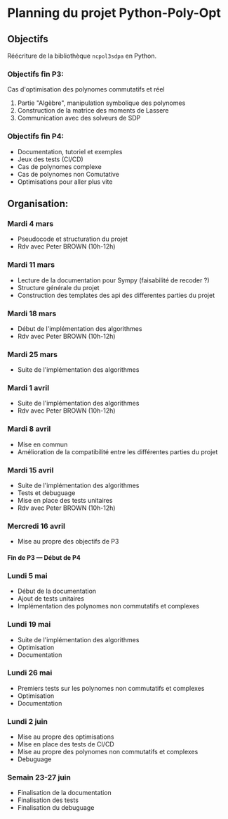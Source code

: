 # Planning du projet Python-Poly-Opt

## Objectifs

Réécriture de la bibliothèque `ncpol3sdpa` en Python.

### Objectifs fin P3:

Cas d'optimisation des polynomes commutatifs et réel
   1. Partie "Algèbre", manipulation symbolique des polynomes
   2. Construction de la matrice des moments de Lassere
   3. Communication avec des solveurs de SDP

### Objectifs fin P4:

 * Documentation, tutoriel et exemples
 * Jeux des tests (CI/CD)
 * Cas de polynomes complexe
 * Cas de polynomes non Comutative
 * Optimisations pour aller plus vite


## Organisation:

### Mardi 4 mars

 * Pseudocode et structuration du projet
 * Rdv avec Peter BROWN (10h-12h)

### Mardi 11 mars

 * Lecture de la documentation pour Sympy (faisabilité de recoder ?)
 * Structure générale du projet
 * Construction des templates des api des differentes parties du projet

### Mardi 18 mars

 * Début de l'implémentation des algorithmes
 * Rdv avec Peter BROWN (10h-12h)

### Mardi 25 mars

 * Suite de l'implémentation des algorithmes

### Mardi 1 avril

 * Suite de l'implémentation des algorithmes
 * Rdv avec Peter BROWN (10h-12h)

### Mardi 8 avril

 * Mise en commun
 * Amélioration de la compatibilité entre les différentes parties du projet

### Mardi 15 avril

 * Suite de l'implémentation des algorithmes
 * Tests et debuguage
 * Mise en place des tests unitaires
 * Rdv avec Peter BROWN (10h-12h)

### Mercredi 16 avril

 * Mise au propre des objectifs de P3

#### Fin de P3 — Début de P4

### Lundi 5 mai

 * Début de la documentation
 * Ajout de tests unitaires
 * Implémentation des polynomes non commutatifs et complexes

### Lundi 19 mai

 * Suite de l'implémentation des algorithmes
 * Optimisation
 * Documentation

### Lundi 26 mai

 * Premiers tests sur les polynomes non commutatifs et complexes
 * Optimisation
 * Documentation


### Lundi 2 juin

 * Mise au propre des optimisations
 * Mise en place des tests de CI/CD
 * Mise au propre des polynomes non commutatifs et complexes
 * Debuguage


### Semain 23-27 juin

 * Finalisation de la documentation
 * Finalisation des tests
 * Finalisation du debuguage
